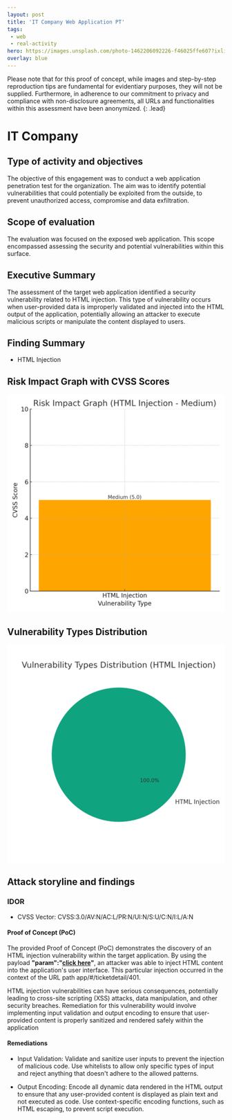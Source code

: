 ```yaml
---
layout: post
title: 'IT Company Web Application PT'
tags:
 - web
 - real-activity
hero: https://images.unsplash.com/photo-1462206092226-f46025ffe607?ixlib=rb-4.0.3&ixid=M3wxMjA3fDB8MHxwaG90by1wYWdlfHx8fGVufDB8fHx8fA%3D%3D&auto=format&fit=crop&w=1474&q=80
overlay: blue
---
```


Please note that for this proof of concept, while images and step-by-step reproduction tips are fundamental for evidentiary purposes, they will not be supplied. Furthermore, in adherence to our commitment to privacy and compliance with non-disclosure agreements, all URLs and functionalities within this assessment have been anonymized. {: .lead}
 <!--break-->

# IT Company

## Type of activity and objectives
The objective of this engagement was to conduct a web application penetration test for the organization. The aim was to identify potential vulnerabilities that could potentially be exploited from the outside, to prevent unauthorized access, compromise and data exfiltration.
## Scope of evaluation
The evaluation was focused on the exposed web application. This scope encompassed assessing the security and potential vulnerabilities within this surface.
## Executive Summary 
The assessment of the target web application identified a security vulnerability related to HTML injection. This type of vulnerability occurs when user-provided data is improperly validated and injected into the HTML output of the application, potentially allowing an attacker to execute malicious scripts or manipulate the content displayed to users.
## Finding Summary
- HTML Injection
## Risk Impact Graph with CVSS Scores

![](https://raw.githubusercontent.com/blitz0p3rations/blitz0p3rations.github.io/master/uploads/id11.png)

## Vulnerability Types Distribution

![](https://raw.githubusercontent.com/blitz0p3rations/blitz0p3rations.github.io/master/uploads/id12.png)

## Attack storyline and findings
### IDOR
- CVSS Vector: CVSS:3.0/AV:N/AC:L/PR:N/UI:N/S:U/C:N/I:L/A:N
#### Proof of Concept (PoC)

The provided Proof of Concept (PoC) demonstrates the discovery of an HTML injection vulnerability within the target application. By using the payload **"param":"<a href=https://google.com>click here</a>"**, an attacker was able to inject HTML content into the application's user interface. This particular injection occurred in the context of the URL path app/#/ticketdetail/401.

HTML injection vulnerabilities can have serious consequences, potentially leading to cross-site scripting (XSS) attacks, data manipulation, and other security breaches. Remediation for this vulnerability would involve implementing input validation and output encoding to ensure that user-provided content is properly sanitized and rendered safely within the application
#### Remediations
- Input Validation: Validate and sanitize user inputs to prevent the injection of malicious code. Use whitelists to allow only specific types of input and reject anything that doesn't adhere to the allowed patterns.

- Output Encoding: Encode all dynamic data rendered in the HTML output to ensure that any user-provided content is displayed as plain text and not executed as code. Use context-specific encoding functions, such as HTML escaping, to prevent script execution.
